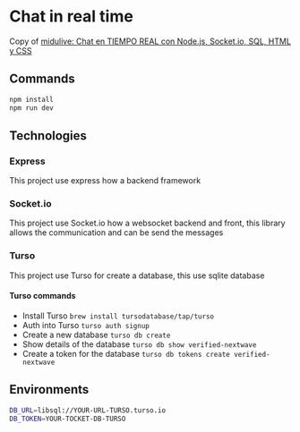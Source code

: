 # Chat in real time

Copy of [midulive: Chat en TIEMPO REAL con Node.js, Socket.io, SQL, HTML y CSS](https://www.youtube.com/watch?v=WpbBhTx5R9Q&ab_channel=midulive)

## Commands

```bash
npm install
npm run dev
```

## Technologies

### Express

This project use express how a backend framework

### Socket.io

This project use Socket.io how a websocket backend and front, this library allows the communication and can be send the messages

### Turso

This project use Turso for create a database, this use sqlite database

#### Turso commands

* Install Turso `brew install tursodatabase/tap/turso`
* Auth into Turso `turso auth signup`
* Create a new database `turso db create`
* Show details of the database `turso db show verified-nextwave`
* Create a token for the database `turso db tokens create verified-nextwave`

## Environments

```bash
DB_URL=libsql://YOUR-URL-TURSO.turso.io
DB_TOKEN=YOUR-TOCKET-DB-TURSO
```
